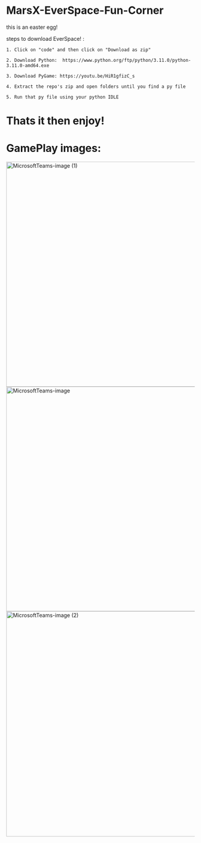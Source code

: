 # MarsX-EverSpace-Fun-Corner
this is an easter egg!


steps to download EverSpace! :

    1. Click on "code" and then click on "Download as zip"

    2. Download Python:  https://www.python.org/ftp/python/3.11.0/python-3.11.0-amd64.exe
    
    3. Download PyGame: https://youtu.be/HiR1gfizC_s
    
    4. Extract the repo's zip and open folders until you find a py file
    
    5. Run that py file using your python IDLE
    
# Thats it then enjoy!

# GamePlay images: 

<img width="599" alt="MicrosoftTeams-image (1)" src="https://user-images.githubusercontent.com/101946066/204130623-8b6b8734-d670-4115-895a-59f3ab6a01fd.png">
<img width="598" alt="MicrosoftTeams-image" src="https://user-images.githubusercontent.com/101946066/204130626-509e1c7d-0b67-4e98-b57d-2247b39bdd6d.png">
<img width="600" alt="MicrosoftTeams-image (2)" src="https://user-images.githubusercontent.com/101946066/204130629-187e2b6d-b961-47fd-bac4-ae81a3f7ddba.png">

